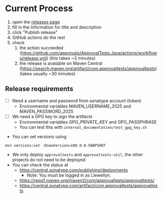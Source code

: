 # Current Process

1. open the [releases page](https://github.com/approvals/ApprovalTests.Java/releases/new)
2. fill in the information for title and description
3. click "Publish release"
4. GitHub actions do the rest
5. check 
   1. the action succeeded (https://github.com/approvals/ApprovalTests.Java/actions/workflows/release.yml) (this takes ~3 minutes)
   2. the release is available on Maven Central (https://search.maven.org/artifact/com.approvaltests/approvaltests) (takes usually ~30 minutes)
   

## Release requirements

- [ ] Need a username and password from sonatype account (token)
  - Environmental variables MAVEN_USERNAME_2025 and MAVEN_PASSWORD_2025
- [ ] We need a GPG key to sign the artifacts
  - Environmental variables GPG_PRIVATE_KEY and GPG_PASSPHRASE
  - You can test this with `internal_documentation/test_gpg_key.sh`
- You can set versions using 
```
mvn versions:set -DnewVersion=100.0.0-SNAPSHOT
```
- We only deploy `approvaltests` and `approvaltests-util`, the other projects do not need to be deployed
- You can check the status at
  - https://central.sonatype.com/publishing/deployments
    - Note: You must be logged in as Llewellyn.
  - https://repo1.maven.org/maven2/com/approvaltests/approvaltests/
  - https://central.sonatype.com/artifact/com.approvaltests/approvaltests
